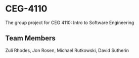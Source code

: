 # CEG-4110
The group project for CEG 4110: Intro to Software Engineering

## Team Members
Zuli Rhodes, Jon Rosen, Michael Rutkowski, David Sutherin